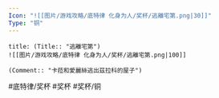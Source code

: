 ```yaml
---
Icon: "![[图片/游戏攻略/底特律 化身为人/奖杯/逃離宅第.png|30]]"
Type: "铜"
---
```

```ad-common-bronze-trophy
title: (Title:: "逃離宅第")
![[图片/游戏攻略/底特律 化身为人/奖杯/逃離宅第.png|100]]

(Comment:: "卡菈和愛麗絲逃出茲拉科的屋子")
```

#底特律/奖杯 #奖杯 #奖杯/铜
